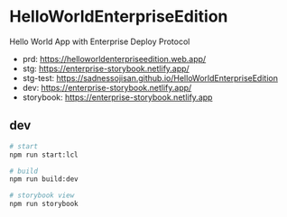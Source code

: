 # HelloWorldEnterpriseEdition

Hello World App with Enterprise Deploy Protocol

- prd: https://helloworldenterpriseedition.web.app/
- stg: https://enterprise-storybook.netlify.app/
- stg-test: https://sadnessojisan.github.io/HelloWorldEnterpriseEdition
- dev: https://enterprise-storybook.netlify.app/
- storybook: https://enterprise-storybook.netlify.app

## dev

```sh
# start
npm run start:lcl

# build
npm run build:dev

# storybook view
npm run storybook
```
